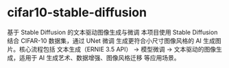 # cifar10-stable-diffusion
基于 Stable Diffusion 的文本驱动图像生成与微调 本项目使用 Stable Diffusion 结合 CIFAR-10 数据集，通过 UNet 微调 生成更符合小尺寸图像风格的 AI 生成图片。核心流程包括 文本生成（ERNIE 3.5 API） → 模型微调 → 文本驱动的图像生成，适用于 AI 生成艺术、数据增强、图像风格迁移 等应用场景。

